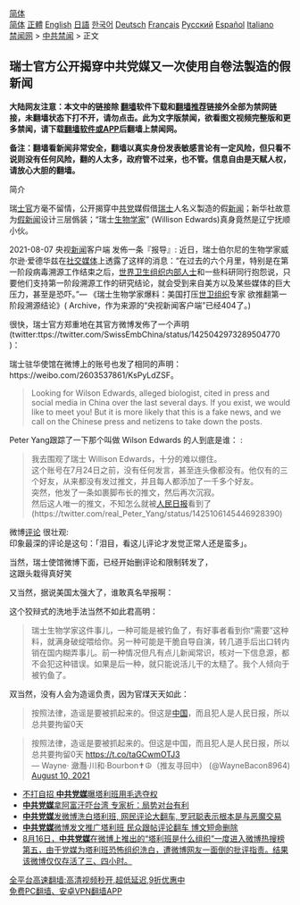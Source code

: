  <!-- 面包屑导航 --> <div class="breadcrumb"><!-- GTranslate: https://gtranslate.io/ -->  <div class="switcher notranslate">  <div class="selected">  <a href="#" onclick="return false;"> 简体</a>  </div>  <div class="option">  <a href="https://www.bannedbook.org" onclick="doGTranslate('zh-CN|zh-CN');jQuery('div.switcher div.selected a').html(jQuery(this).html());return false;" title="简体中文" class="nturl selected"> 简体</a>  <a href="https://www.bannedbook.org/zh-tw/" onclick="doGTranslate('zh-CN|zh-TW');jQuery('div.switcher div.selected a').html(jQuery(this).html());return false;" title="繁體中文" class="nturl"> 正體</a>  <a href="https://www.bannedbook.org/en/" onclick="doGTranslate('zh-CN|en');jQuery('div.switcher div.selected a').html(jQuery(this).html());return false;" title="English" class="nturl"> English</a>  <a href="https://www.bannedbook.org/ja/" onclick="doGTranslate('zh-CN|ja');jQuery('div.switcher div.selected a').html(jQuery(this).html());return false;" title="日本語" class="nturl"> 日語</a>  <a href="https://www.bannedbook.org/ko/" onclick="doGTranslate('zh-CN|ko');jQuery('div.switcher div.selected a').html(jQuery(this).html());return false;" title="한국어" class="nturl"> 한국어</a>  <a href="https://www.bannedbook.org/de/" onclick="doGTranslate('zh-CN|de');jQuery('div.switcher div.selected a').html(jQuery(this).html());return false;" title="Deutsch" class="nturl"> Deutsch</a>  <a href="https://www.bannedbook.org/fr/" onclick="doGTranslate('zh-CN|fr');jQuery('div.switcher div.selected a').html(jQuery(this).html());return false;" title="Français" class="nturl"> Français</a>  <a href="https://www.bannedbook.org/ru/" onclick="doGTranslate('zh-CN|ru');jQuery('div.switcher div.selected a').html(jQuery(this).html());return false;" title="Русский" class="nturl"> Русский</a>  <a href="https://www.bannedbook.org/es/" onclick="doGTranslate('zh-CN|es');jQuery('div.switcher div.selected a').html(jQuery(this).html());return false;" title="Español" class="nturl"> Español</a>  <a href="https://www.bannedbook.org/it/" onclick="doGTranslate('zh-CN|it');jQuery('div.switcher div.selected a').html(jQuery(this).html());return false;" title="Italiano" class="nturl"> Italiano</a>  </div>  </div>      <div class='breadcrumb-sub'><!-- Breadcrumb NavXT 6.3.0 --> <a href="https://www.bannedbook.org/" class="home">禁闻网</a> &gt; <a href="https://www.bannedbook.org/bnews/cbnews/" class="category">中共禁闻</a> &gt; 正文</div></div><h2>瑞士官方公开揭穿中共党媒又一次使用自卷法製造的假新闻</h2> <p class="notice"><b>大陆网友注意：本文中的链接除 <a href="https://github.com/bannedbook/fanqiang" >翻墙</a>软件下载和<a href="https://github.com/killgcd/justmysocks/blob/master/README.md">翻墙推荐</a>链接外全部为禁网链接，未翻墙状态下打不开，请勿点击。此为文字版禁闻，欲看图文视频完整版和更多禁闻，请下载<a href="https://github.com/bannedbook/fanqiang">翻墙软件或APP</a>后翻墙上禁闻网。</p><p>备注：翻墙看新闻非常安全，翻墙以真实身份发表敏感言论有一定风险，但只看不说则没有任何风险，翻的人太多，政府管不过来，也不管。信息自由是天赋人权，请放心大胆的翻墙。</b></p>  <div class="entry"> <p>简介</p> <p>瑞<a href="https://www.bannedbook.org/bnews/tag/%E5%A3%AB%E5%AE%98/" class="st_tag internal_tag" rel="tag" title="标签 士官 下的日志">士官</a>方毫不留情，公开揭穿中<a href="https://www.bannedbook.org/bnews/tag/%E5%85%B1%E5%85%9A/" class="st_tag internal_tag" rel="tag" title="标签 共党 下的日志">共党</a>媒假借<a href="https://www.bannedbook.org/bnews/tag/%e7%91%9e%e5%a3%ab/" class="st_tag internal_tag" rel="tag" title="标签 瑞士 下的日志">瑞士</a>人名义製造的假<span class='wp_keywordlink_affiliate'><a href="https://www.bannedbook.org/" title="新闻">新闻</a></span>；新华社故意为<a href="https://www.bannedbook.org/bnews/tag/%E5%81%87%E6%96%B0%E9%97%BB/" class="st_tag internal_tag" rel="tag" title="标签 假新闻 下的日志">假新闻</a>设计三层僞装；“瑞士<a href="https://www.bannedbook.org/bnews/tag/%E7%94%9F%E7%89%A9%E5%AD%A6%E5%AE%B6/" class="st_tag internal_tag" rel="tag" title="标签 生物学家 下的日志">生物学家</a>” (Willison Edwards)真身竟然是辽宁抚顺小伙。</p> <p>2021-08-07 央视<a href="https://www.bannedbook.org/bnews/tag/%E6%96%B0%E9%97%BB/" class="st_tag internal_tag" rel="tag" title="标签 新闻 下的日志">新闻</a>客户端 发佈一条『报导』: 近日，瑞士伯尔尼的生物学家威尔逊·爱德华兹在<a href="https://www.bannedbook.org/bnews/tag/%e7%a4%be%e4%ba%a4%e5%aa%92%e4%bd%93/" class="st_tag internal_tag" rel="tag" title="标签 社交媒体 下的日志">社交媒体</a>上透露了这样的消息：“在过去的六个月里，特别是在第一阶段病毒溯源工作结束之后，<a href="https://www.bannedbook.org/bnews/tag/%E4%B8%96%E7%95%8C%E5%8D%AB%E7%94%9F%E7%BB%84%E7%BB%87/" class="st_tag internal_tag" rel="tag" title="标签 世界卫生组织 下的日志">世界卫生组织</a><a href="https://www.bannedbook.org/bnews/tag/%e5%86%85%e9%83%a8%e4%ba%ba%e5%a3%ab/" class="st_tag internal_tag" rel="tag" title="标签 内部人士 下的日志">内部人士</a>和一些科研同行抱怨说，只要他们支持第一阶段溯源工作的研究结论，就会受到来自美方以及某些媒体的巨大压力，甚至是恐吓。”&#8212; 《瑞士生物学家爆料：美国打压<a href="https://www.bannedbook.org/bnews/tag/%E4%B8%96%E5%8D%AB%E7%BB%84%E7%BB%87/" class="st_tag internal_tag" rel="tag" title="标签 世卫组织 下的日志">世卫组织</a>专家 欲推翻第一阶段溯源结论》( Archive，作为来源的“央视新闻客户端”已经404了。)</p> <p></p> <p>很快，瑞士官方郑重地在其官方微博发佈了一个声明(twitter:ttps://twitter.com/SwissEmbChina/status/1425042973289504770  )：</p>  <p></p> <p></p> <p>瑞士驻华使馆在微博上的账号也发了相同的声明：https://weibo.com/2603537861/KsPyLdZSF。</p> <blockquote><p>Looking for Wilson Edwards, alleged  biologist, cited in press and social media in China over the last several days. If you exist, we would like to meet you! But it is more likely that this is a fake news, and we call on the Chinese press and netizens to take down the posts.</p></blockquote> <p>Peter Yang跟踪了一下那个叫做 Wilson Edwards 的人到底是谁： :</p>  <blockquote><p>我去围观了瑞士 Willison Edwards，十分的难以绷住。<br /> 这个账号在7月24日之前，没有任何发言，甚至连头像都没有。他仅有的三个好友，从来都没有发过推文，并且每人都添加了一千多个好友。<br /> 突然，他发了一条如裹脚布长的推文，然后再次沉寂。<br /> 然后这人唯一的推文，不知怎么就被<span class='wp_keywordlink'><a href="https://www.bannedbook.org/forum2/topic109.html" title="透视人民日报" target="_blank">人民日报</a></span>看到了 (https://twitter.com/real_Peter_Yang/status/1425106145446928390)</p></blockquote> <p>微博<span class='wp_keywordlink_affiliate'><a href="https://www.bannedbook.org/bnews/comments/" title="新闻评论" target="_blank">评论</a></span> 很壮观:<br /> 印象最深的评论是这句：「泪目，看这儿评论才发觉正常人还是蛮多」。</p> <p> </p> <p>当然，瑞士使馆微博下面，已经开始删评论和限制转发了，<br /> 这跟头栽得真好笑</p> <p>又当然，据说美国太强大了，谁敢真名举报啊：</p>  <blockquote><p></p></blockquote> <p>这个狡辩式的洗地手法当然不如此君高明：</p> <blockquote><p>瑞士生物学家这件事儿，一种可能是被钓鱼了，有好事者看到你“需要”这种料，就满身破绽喂给你。另一种可能是干脆自导自演，转几道手后出口转内销在国内糊弄事儿。前一种情况但凡有点儿新闻常识，核对一下信息源，都不会犯这种错误。如果是后一种，就只能说活儿干的太糙了。我个人倾向于被钓鱼了。</p></blockquote> <p>双当然，没有人会为造谣负责，因为官煤天天如此：</p> <blockquote><p>按照法律，造谣是要被抓起来的。但这是<span class='wp_keywordlink_affiliate'><a href="https://www.bannedbook.org/" title="中国" target="_blank">中国</a></span>，而且犯人是人民日报，所以总共要拘留0天</p> </blockquote> <blockquote class="twitter-tweet" data-width="500" data-dnt="true"> 按照法律，造谣是要被抓起来的。但这是中国，而且犯人是人民日报，所以总共要拘留0天 <a href="https://t.co/taGCwmOTJ3">https://t.co/taGCwmOTJ3</a><br/> &mdash; Wayne· 瀲灩·川和·Bourbon✝️☮️（推友寻回中） (@WayneBacon8964) <a href="https://twitter.com/WayneBacon8964/status/1425092629427998720?ref_src=twsrc%5Etfw">August 10, 2021</a><br/></blockquote> <ul class='op-related-articles' title='相关阅读'> <li><a href='https://www.bannedbook.org/bnews/bannedvideo/20210818/1608605.html' target='_blank'>不打自招 <b>中共党媒</b>曝塔利班用毛选夺权</a></li> <li><a href='https://www.bannedbook.org/bnews/bannedvideo/20210817/1607840.html' target='_blank'><b>中共党媒</b>拿阿富汗吓台湾 专家析：局势对台有利</a></li> <li><a href='https://www.bannedbook.org/bnews/bannedvideo/20210817/1607768.html' target='_blank'><b>中共党媒</b>发微博洗白塔利班, 网民评论大翻车, 罗冠聪表示根本是与恶魔交易</a></li> <li><a href='https://www.bannedbook.org/bnews/cnnews/20210817/1607476.html' target='_blank'><b>中共党媒</b>微博发文推广塔利班 民众跟帖评论翻车 博文短命删除</a></li> <li><a href='https://www.bannedbook.org/bnews/bannedvideo/20210816/1607325.html' target='_blank'>8月16日，<b>中共党媒</b>在微博上推出的“塔利班是什么组织”一度进入微博热搜榜第五，由于党媒为塔利班恐怖组织洗白，遭微博网友一面倒的批评指责。结果该微博仅仅存活了三、四小时。</a></li> </ul> <p class="texttj"> <a href="https://github.com/bannedbook/fanqiang/wiki/V2ray%E6%9C%BA%E5%9C%BA" target="_blank">全平台高速翻墙:高清视频秒开,超低延迟,9折优惠中</a><br/> <a href="https://github.com/bannedbook/fanqiang/wiki/%E7%A6%81%E9%97%BB%E7%BD%91%E5%AE%89%E5%8D%93%E7%BF%BB%E5%A2%99%E6%96%B0%E9%97%BBAPP" target="_blank">免费PC翻墙、安卓VPN翻墙APP</a></p><p></p><a name='sharetosocial'></a>  <div style="margin-bottom:5px;padding-bottom:5px;clear:both"> <div id="archive-pix-1" class="banner-ads"> <!-- AuctionX Display platform tag START --> <div id="26318x728x90x621x_ADSLOT2" clicktrack="%%CLICK_URL_ESC%%"></div> <!-- AuctionX Display platform tag END --> </div> <div id="archive-pix-2" class="banner-ads"> <!-- AuctionX Display platform tag START --> <div id="26315x300x250x621x_ADSLOT2" clicktrack="%%CLICK_URL_ESC%%"></div> <!-- AuctionX Display platform tag END --> </div> </div>  <div id="archive-pix-1" class="banner-ads"> <!-- AuctionX Display platform tag START --> <div id="26318x728x90x621x_ADSLOT3" clicktrack="%%CLICK_URL_ESC%%"></div> <!-- AuctionX Display platform tag END --> </div> </div><!--END ENTRY--> 
